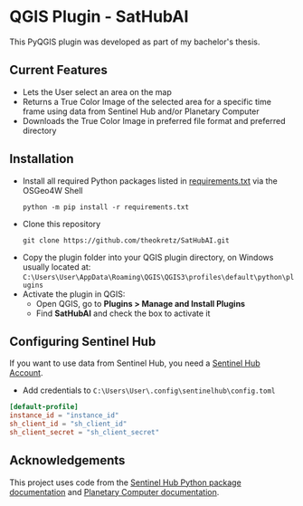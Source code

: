 # QGIS Plugin - SatHubAI

This PyQGIS plugin was developed as part of my bachelor's thesis.

## Current Features

- Lets the User select an area on the map
- Returns a True Color Image of the selected area for a specific time frame using data from Sentinel Hub and/or Planetary Computer
- Downloads the True Color Image in preferred file format and preferred directory

## Installation

- Install all required Python packages listed in [requirements.txt](./requirements.txt) via the OSGeo4W Shell
  ```
  python -m pip install -r requirements.txt
  ```
- Clone this repository
  ```
  git clone https://github.com/theokretz/SatHubAI.git
  ```
- Copy the plugin folder into your QGIS plugin directory, on Windows usually located at: `C:\Users\User\AppData\Roaming\QGIS\QGIS3\profiles\default\python\plugins`
- Activate the plugin in QGIS:
  - Open QGIS, go to **Plugins > Manage and Install Plugins**
  - Find **SatHubAI** and check the box to activate it

## Configuring Sentinel Hub
If you want to use data from Sentinel Hub, you need a [Sentinel Hub Account](https://www.sentinel-hub.com/).
-  Add credentials to `C:\Users\User\.config\sentinelhub\config.toml`

```toml
[default-profile]
instance_id = "instance_id"
sh_client_id = "sh_client_id"
sh_client_secret = "sh_client_secret"
```

## Acknowledgements
This project uses code from the [Sentinel Hub Python package documentation](https://sentinelhub-py.readthedocs.io/en/latest/examples/process_request.html) and [Planetary Computer documentation](https://planetarycomputer.microsoft.com/docs/quickstarts/reading-stac/).
